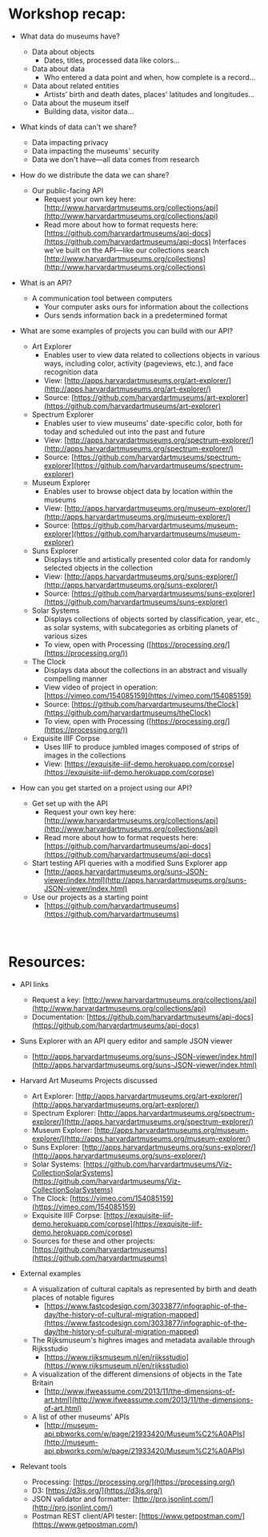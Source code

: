 # Workshop recap:

- What data do museums have?
  - Data about objects
    - Dates, titles, processed data like colors...
  - Data about data
    - Who entered a data point and when, how complete is a record...
  - Data about related entities
    - Artists' birth and death dates, places' latitudes and longitudes...
  - Data about the museum itself
    - Building data, visitor data...

- What kinds of data can't we share?
  - Data impacting privacy
  - Data impacting the museums' security
  - Data we don't have&mdash;all data comes from research

- How do we distribute the data we can share?
  - Our public-facing API
    - Request your own key here: [http://www.harvardartmuseums.org/collections/api](http://www.harvardartmuseums.org/collections/api)
    - Read more about how to format requests here: [https://github.com/harvardartmuseums/api-docs](https://github.com/harvardartmuseums/api-docs)
    Interfaces we've built on the API&mdash;like our collections search [http://www.harvardartmuseums.org/collections](http://www.harvardartmuseums.org/collections)

- What is an API?
  - A communication tool between computers
    - Your computer asks ours for information about the collections
    - Ours sends information back in a predetermined format

- What are some examples of projects you can build with our API?
  - Art Explorer
    - Enables user to view data related to collections objects in various ways, including color, activity (pageviews, etc.), and face recognition data
    - View: [http://apps.harvardartmuseums.org/art-explorer/](http://apps.harvardartmuseums.org/art-explorer/)
    - Source: [https://github.com/harvardartmuseums/art-explorer](https://github.com/harvardartmuseums/art-explorer)
  - Spectrum Explorer
    - Enables user to view museums' date-specific color, both for today and scheduled out into the past and future
    - View: [http://apps.harvardartmuseums.org/spectrum-explorer/](http://apps.harvardartmuseums.org/spectrum-explorer/)
    - Source: [https://github.com/harvardartmuseums/spectrum-explorer](https://github.com/harvardartmuseums/spectrum-explorer)
  - Museum Explorer
    - Enables user to browse object data by location within the museums
    - View: [http://apps.harvardartmuseums.org/museum-explorer/](http://apps.harvardartmuseums.org/museum-explorer/)
    - Source: [https://github.com/harvardartmuseums/museum-explorer](https://github.com/harvardartmuseums/museum-explorer)
  - Suns Explorer
    - Displays title and artistically presented color data for randomly selected objects in the collection
    - View: [http://apps.harvardartmuseums.org/suns-explorer/](http://apps.harvardartmuseums.org/suns-explorer/)
    - Source: [https://github.com/harvardartmuseums/suns-explorer](https://github.com/harvardartmuseums/suns-explorer)
  - Solar Systems
    - Displays collections of objects sorted by classification, year, etc., as solar systems, with subcategories as orbiting planets of various sizes
    - To view, open with Processing ([https://processing.org/](https://processing.org/)) 
  - The Clock
    - Displays data about the collections in an abstract and visually compelling manner
    - View video of project in operation: [https://vimeo.com/154085159](https://vimeo.com/154085159)
    - Source: [https://github.com/harvardartmuseums/theClock](https://github.com/harvardartmuseums/theClock)
    - To view, open with Processing ([https://processing.org/](https://processing.org/))  
  - Exquisite IIIF Corpse
    - Uses IIIF to produce jumbled images composed of strips of images in the collections
    - View: [https://exquisite-iiif-demo.herokuapp.com/corpse](https://exquisite-iiif-demo.herokuapp.com/corpse)

- How can you get started on a project using our API?
  - Get set up with the API
    - Request your own key here: [http://www.harvardartmuseums.org/collections/api](http://www.harvardartmuseums.org/collections/api)
    - Read more about how to format requests here: [https://github.com/harvardartmuseums/api-docs](https://github.com/harvardartmuseums/api-docs)
  - Start testing API queries with a modified Suns Explorer app
    - [http://apps.harvardartmuseums.org/suns-JSON-viewer/index.html](http://apps.harvardartmuseums.org/suns-JSON-viewer/index.html)
  - Use our projects as a starting point
    - [https://github.com/harvardartmuseums](https://github.com/harvardartmuseums)


 
# Resources:

- API links
  - Request a key: [http://www.harvardartmuseums.org/collections/api](http://www.harvardartmuseums.org/collections/api)
  - Documentation: [https://github.com/harvardartmuseums/api-docs](https://github.com/harvardartmuseums/api-docs)

- Suns Explorer with an API query editor and sample JSON viewer
  - [http://apps.harvardartmuseums.org/suns-JSON-viewer/index.html](http://apps.harvardartmuseums.org/suns-JSON-viewer/index.html)

- Harvard Art Museums Projects discussed
  - Art Explorer: [http://apps.harvardartmuseums.org/art-explorer/](http://apps.harvardartmuseums.org/art-explorer/)
  - Spectrum Explorer: [http://apps.harvardartmuseums.org/spectrum-explorer/](http://apps.harvardartmuseums.org/spectrum-explorer/)
  - Museum Explorer: [http://apps.harvardartmuseums.org/museum-explorer/](http://apps.harvardartmuseums.org/museum-explorer/)
  - Suns Explorer: [http://apps.harvardartmuseums.org/suns-explorer/](http://apps.harvardartmuseums.org/suns-explorer/)
  - Solar Systems: [https://github.com/harvardartmuseums/Viz-CollectionSolarSystems](https://github.com/harvardartmuseums/Viz-CollectionSolarSystems)
  - The Clock: [https://vimeo.com/154085159](https://vimeo.com/154085159)
  - Exquisite IIIF Corpse: [https://exquisite-iiif-demo.herokuapp.com/corpse](https://exquisite-iiif-demo.herokuapp.com/corpse)
  - Sources for these and other projects: [https://github.com/harvardartmuseums](https://github.com/harvardartmuseums)

- External examples
  - A visualization of cultural capitals as represented by birth and death places of notable figures
    - [https://www.fastcodesign.com/3033877/infographic-of-the-day/the-history-of-cultural-migration-mapped](https://www.fastcodesign.com/3033877/infographic-of-the-day/the-history-of-cultural-migration-mapped)
  - The Rijksmuseum's highres images and metadata available through Rijksstudio
    - [https://www.rijksmuseum.nl/en/rijksstudio](https://www.rijksmuseum.nl/en/rijksstudio)
  - A visualization of the different dimensions of objects in the Tate Britain
    - [http://www.ifweassume.com/2013/11/the-dimensions-of-art.html](http://www.ifweassume.com/2013/11/the-dimensions-of-art.html)
  - A list of other museums' APIs
    - [http://museum-api.pbworks.com/w/page/21933420/Museum%C2%A0APIs](http://museum-api.pbworks.com/w/page/21933420/Museum%C2%A0APIs)

- Relevant tools
  - Processing: [https://processing.org/](https://processing.org/)
  - D3: [https://d3js.org/](https://d3js.org/)
  - JSON validator and formatter: [http://pro.jsonlint.com/](http://pro.jsonlint.com/)
  - Postman REST client/API tester: [https://www.getpostman.com/](https://www.getpostman.com/)
